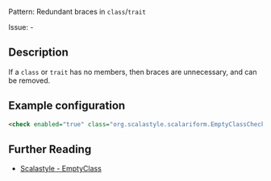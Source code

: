 Pattern: Redundant braces in `class`/`trait`

Issue: -

## Description

If a `class` or `trait` has no members, then braces are unnecessary, and can be removed.

## Example configuration

```xml
<check enabled="true" class="org.scalastyle.scalariform.EmptyClassChecker" level="warning"/>
```
<a name="org_scalastyle_scalariform_EmptyInterpolatedStringChecker" />

## Further Reading

* [Scalastyle - EmptyClass](https://scalastyle.beautiful-scala.com/rules-1.5.0.html#org_scalastyle_scalariform_EmptyClassChecker)